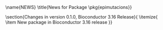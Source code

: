 \name{NEWS} \title{News for Package \pkg{epimutacions}}

\section{Changes in version 0.1.0, Bioconductor 3.16 Release}{ \itemize{ \item New package in Bioconductor 3.16 release }}